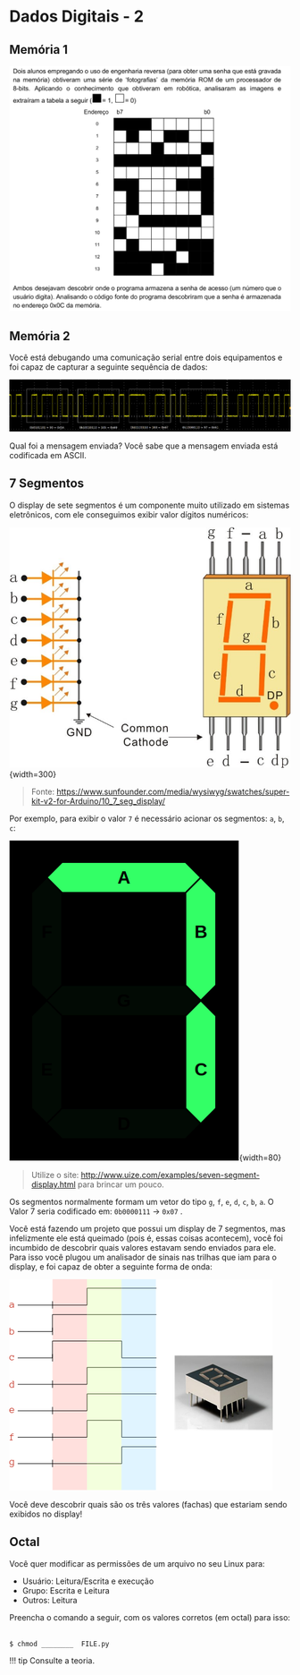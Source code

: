 # Dados Digitais - 2

## Memória 1

![](figs/Exercicios/Dados-2-memoria.png)

## Memória 2

Você está debugando uma comunicação serial entre dois equipamentos e foi capaz de capturar a seguinte sequência de dados:

![](figs/Exercicios/Dados-2-serial.png)

Qual foi a mensagem enviada? Você sabe que a mensagem enviada está codificada em ASCII.

## 7 Segmentos

O display de sete segmentos é um componente muito utilizado em sistemas eletrônicos, com ele conseguimos exibir valor dígitos numéricos:

![](figs/Exercicios/Dados-7segHW.png){width=300}

> Fonte: https://www.sunfounder.com/media/wysiwyg/swatches/super-kit-v2-for-Arduino/10_7_seg_display/

Por exemplo, para exibir o valor `7` é necessário acionar os segmentos: `a`, `b`, `c`: 

![](figs/Exercicios/Dados-2-hex7.png){width=80}

> Utilize o site: http://www.uize.com/examples/seven-segment-display.html para brincar um pouco.

Os segmentos normalmente formam um vetor do tipo `g`, `f`, `e`, `d`, `c`, `b`, `a`. O Valor 7 seria codificado em: `0b0000111` -> `0x07` .

Você está fazendo um projeto que possui um display de 7 segmentos, mas infelizmente ele está queimado (pois é, essas coisas acontecem), você foi incumbido de descobrir quais valores estavam sendo enviados para ele. Para isso você plugou um analisador de sinais nas trilhas que iam para o display, e foi capaz de obter a seguinte forma de onda:

![](figs/Exercicios/Dados-7seg.png)

Você deve descobrir quais são os três valores (fachas) que estariam sendo exibidos no display!



## Octal

Você quer modificar as permissões de um arquivo no seu Linux para: 

- Usuário: Leitura/Escrita e execução
- Grupo: Escrita e Leitura
- Outros: Leitura

Preencha o comando a seguir, com os valores corretos (em octal) para isso:

```

$ chmod ________  FILE.py

```

!!! tip
    Consulte a teoria.

